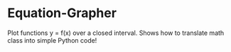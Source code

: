 # Equation-Grapher
Plot functions y = f(x) over a closed interval.
Shows how to translate math class into simple Python code!
